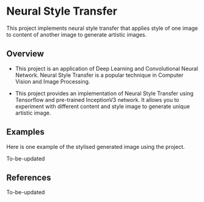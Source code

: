 # Neural Style Transfer

This project implements neural style transfer that applies style of one image to content of another image to generate artistic images. 

## Overview
* This project is an application of Deep Learning and Convolutional Neural Network. Neural Style Transfer is a popular technique in Computer Vision and Image Processing.

* This project provides an implementation of Neural Style Transfer using Tensorflow and pre-trained InceptionV3 network. It allows you to experiment with different content and style image to generate unique artistic image.

## Examples

Here is one example of the stylised generated image using the project.

To-be-updated

## References
To-be-updated
